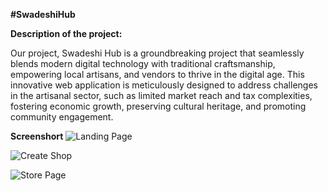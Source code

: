**#SwadeshiHub**
 
**Description of the project:**

Our project, Swadeshi Hub is a groundbreaking project that seamlessly blends modern digital technology with traditional craftsmanship, empowering local artisans, and vendors to thrive in the digital age. This innovative web application is meticulously designed to address challenges in the artisanal sector, such as limited market reach and tax complexities, fostering economic growth, preserving cultural heritage, and promoting community engagement.

**Screenshort**
![Landing Page](https://github.com/user-attachments/assets/c80c98d9-242a-4b3c-b663-279da7e8af79)


![Create Shop](https://github.com/user-attachments/assets/a213234f-f66d-4aa7-a169-269ba1fafb1c)


![Store Page](https://github.com/user-attachments/assets/d4b94da5-ecaf-4e7d-948b-6cab3912b369)


